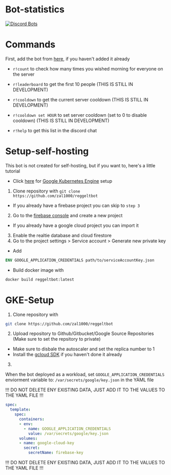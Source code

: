 # Bot-statistics
[![Discord Bots](https://top.gg/api/widget/749037285621628950.svg)](https://top.gg/bot/749037285621628950)

# Commands
First, add the bot from [here](https://discord.com/api/oauth2/authorize?client_id=749037285621628950&permissions=268790864&redirect_uri=https%3A%2F%2Freggeltbot.zal1000.net&scope=bot), if you haven't added it already

- `r!count` to check how many times you wished morning for everyone on the server

- `r!leaderboard` to get the first 10 people (THIS IS STILL IN DEVELOPMENT)

- `r!cooldown` to get the current server cooldown (THIS IS STILL IN DEVELOPMENT)

- `r!cooldown set HOUR` to set server cooldown (set to 0 to disable cooldown) (THIS IS STILL IN DEVELOPMENT)

- `r!help` to get this list in the discord chat

# Setup-self-hosting
This bot is not created for self-hosting, but if you want to, here's a little tutorial

- Click [here](#GKE-Setup) for [Google Kubernetes Engine](https://cloud.google.com/kubernetes-engine) setup

1. Clone repository with `git clone https://github.com/zal1000/reggeltbot`
- If you already have a firebase project you can skip to `step 3`
2. Go to the [firebase console](https://console.firebase.google.com/) and create a new project
- If you already have a google cloud project you can import it 

3. Enable the realtie database and cloud firestore
4. Go to the project settings > Service account > Generate new private key

- Add 
```Dockerfile
ENV GOOGLE_APPLICATION_CREDENTIALS path/to/serviceAccountKey.json
```
- Build docker image with 
```bash
docker build reggeltbot:latest
``` 


# GKE-Setup
1. Clone repository with 
```bash
git clone https://github.com/zal1000/reggeltbot
```
2. Upload repository to Github/Gitbucket/Google Source Repositories (Make sure to set the repsitory to private)
- Make sure to disbale the autoscaler and set the replica number to 1
- Install the [gcloud SDK](https://cloud.google.com/sdk/docs/quickstart) if you haven't done it already
3. 
 When the bot deployed as a workload, set `GOOGLE_APPLICATION_CREDENTIALS` enviorment variable to: `/var/secrets/google/key.json` in the YAML file

!!! DO NOT DELETE ENY EXISTING DATA, JUST ADD IT TO THE VALUES TO THE YAML FILE !!!
```yaml
spec:
  template:
    spec:
      containers:
      - env:
        - name: GOOGLE_APPLICATION_CREDENTIALS
          value: /var/secrets/google/key.json
      volumes:
      - name: google-cloud-key
        secret:
          secretName: firebase-key
```
!!! DO NOT DELETE ENY EXISTING DATA, JUST ADD IT TO THE VALUES TO THE YAML FILE !!!

